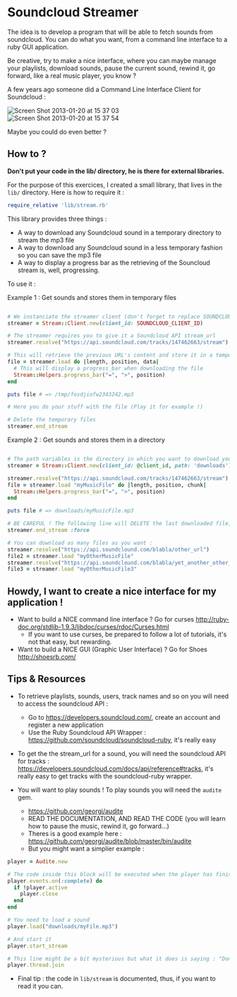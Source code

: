 # Soundcloud Streamer

The idea is to develop a program that will be able to fetch sounds from soundcloud.
You can do what you want, from a command line interface to a ruby GUI application.

Be creative, try to make a nice interface, where you can maybe manage your playlists, download sounds, pause the current sound, rewind it, go forward, like a real music player, you know ?

A few years ago someone did a Command Line Interface Client for Soundcloud :

![Screen Shot 2013-01-20 at 15 37 03](https://f.cloud.github.com/assets/3432/81282/06c44c7e-630f-11e2-9a91-85c9b917835c.png)
![Screen Shot 2013-01-20 at 15 37 54](https://f.cloud.github.com/assets/3432/81281/06b05df4-630f-11e2-8b55-7f3c18126831.png)

Maybe you could do even better ?

## How to ?

**Don't put your code in the lib/ directory, he is there for external libraries.**

For the purpose of this exercices, I created a small library, that lives in the `lib/` directory.
Here is how to require it :

```ruby
require_relative 'lib/stream.rb'
```

This library provides three things :

- A way to download any Soundcloud sound in a temporary directory to stream the mp3 file
- A way to download any Soundcloud sound in a less temporary fashion so you can save the mp3 file
- A way to display a progress bar as the retrieving of the Souncloud stream is, well, progressing.

To use it :

Example 1 : Get sounds and stores them in temporary files
```ruby

# We instanciate the streamer client (don't forget to replace SOUNDCLOUD_CLIENT_ID with your real Client id)
streamer = Stream::Client.new(client_id: SOUNDCLOUD_CLIENT_ID)

# The streamer requires you to give it a Soundcloud API stream_url
streamer.resolve("https://api.soundcloud.com/tracks/147462663/stream")

# This will retrieve the previous URL's content and store it in a temporary file
file = streamer.load do |length, position, data|
  # This will display a progress_bar when downloading the file
  Stream::Helpers.progress_bar("=", ">", position)
end

puts file # => /tmp/fosdjiofw2343242.mp3

# Here you do your stuff with the file (Play it for example !)

# Delete the temporary files
streamer.end_stream
```

Example 2 : Get sounds and stores them in a directory
```ruby

# The path variables is the directory in which you want to download your soundcloud files
streamer = Stream::Client.new(client_id: @client_id, path: 'downloads')

streamer.resolve("https://api.soundcloud.com/tracks/147462663/stream")
file = streamer.load "myMusicFile" do |length, position, chunk|
  Stream::Helpers.progress_bar("=", ">", position)
end

puts file # => downloads/myMusicFile.mp3

# BE CAREFUL ! The following line will DELETE the last downloaded file, you might not want to do that
streamer.end_stream :force

# You can download as many files as you want :
streamer.resolve("https://api.soundclound.com/blabla/other_url")
file2 = streamer.load "myOtherMusicFile"
streamer.resolve("https://api.soundclound.com/blabla/yet_another_other_url")
file3 = streamer.load "myOtherMusicFile3"

```

## Howdy, I want to create a nice interface for my application !
- Want to build a NICE command line interface ? Go for curses http://ruby-doc.org/stdlib-1.9.3/libdoc/curses/rdoc/Curses.html
  - If you want to use curses, be prepared to follow a lot of tutorials, it's not that easy, but rewarding.
- Want to build a NICE GUI (Graphic User Interface) ? Go for Shoes http://shoesrb.com/

## Tips & Resources
- To retrieve playlists, sounds, users, track names and so on you will need to access the soundcloud API :
  - Go to https://developers.soundcloud.com/, create an account and register a new application
  - Use the Ruby Soundcloud API Wrapper : https://github.com/soundcloud/soundcloud-ruby, it's really easy

- To get the the stream_url for a sound, you will need the soundcloud API for tracks : https://developers.soundcloud.com/docs/api/reference#tracks, it's really easy to get tracks with the soundcloud-ruby wrapper.

- You will want to play sounds ! To play sounds you will need the `audite` gem.
   - https://github.com/georgi/audite
   - READ THE DOCUMENTATION, AND READ THE CODE (you will learn how to pause the music, rewind it, go forward...)
   - Theres is a good example here : https://github.com/georgi/audite/blob/master/bin/audite
   - But you might want a simplier example :
```ruby
player = Audite.new

# The code inside this block will be executed when the player has finished a song.
player.events.on(:complete) do
  if !player.active
    player.close
  end
end

# You need to load a sound
player.load("downloads/myFile.mp3")

# And start it
player.start_stream

# This line might be a bit mysterious but what it does is saying : "Don't end my program until the sound is played"
player.thread.join
```

- Final tip : the code in `lib/stream` is documented, thus, if you want to read it you can.